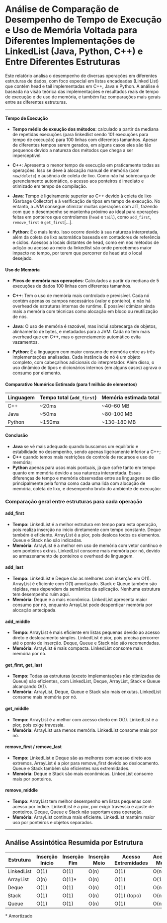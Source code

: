 # Análise de Comparação de Desempenho de Tempo de Execução e Uso de Memória Voltada para Diferentes Implementações de LinkedList (Java, Python, C++) e Entre Diferentes Estruturas 

Este relatório analisa o desempenho de diversas operações em diferentes estruturas de dados, com foco especial em listas encadeadas (Linked List) que contém head e tail implementadas em C++, Java e Python. A análise é baseada na visão teórica das implementações e resultados reais de tempo de execução e de uso de memória, e também faz comparações mais gerais entre as diferentes estruturas.

---

#### Tempo de Execução
- **Tempo médio de exeução dos métodos**: calculado a partir da mediana de repetidas execuções (para linkedlist sendo 101 execuções para tempo de execução) para 100 linhas com diferentes tamanhos. Apesar de diferentes tempos serem gerados, em alguns casos eles são tão pequenos devido a natureza dos métodos que chega a ser imperceptível.

- **C++**: Apresenta o menor tempo de execução em praticamente todas as operações. Isso se deve à alocação manual de memória (com `new/delete`) e ausência de coleta de lixo. Como não há sobrecarga de gerenciamento automático, o acesso aos ponteiros é imediato e otimizado em tempo de compilação.
- **Java**: Tempo é ligeiramente superior ao C++ devido à coleta de lixo (Garbage Collector) e à verificação de tipos em tempo de execução. No entanto, a JVM consegue otimizar muitas operações com JIT, fazendo com que o desempenho se mantenha próximo ao ideal para operações feitas em ponteiros que controlamos (`head` e `tail`), como `add_first`, `remove_first` e `get_first`[...].
- **Python**: É o mais lento. Isso ocorre devido à sua natureza interpretada, além da coleta de lixo automática baseada em contadores de referência e ciclos. Acessos a locais distantes de head, como em nos métodos de adição ou acesso ao meio da linkedlist são onde percebemos maior impacto no tempo, por terem que percorrer de head até o local desejado.

#### Uso de Memória
- **Picos de memória nas operações**: Calculados a partir da mediana de 5 execuções de dados 100 linhas com diferentes tamanhos.

- **C++**: Tem o uso de memória mais controlado e previsível. Cada nó contém apenas os campos necessários (valor e ponteiro), e não há overhead de estruturas internas de runtime. É possível otimizar ainda mais a memória com técnicas como alocação em bloco ou reutilização de nós.
- **Java**: O uso de memória é razoável, mas inclui sobrecarga de objetos, alinhamento de bytes, e metadados para a JVM. Cada nó tem mais overhead que em C++, mas o gerenciamento automático evita vazamentos.
- **Python**:  É a linguagem com maior consumo de memória entre as três implementações analisadas. Cada instância de nó é um objeto completo, com cabeçalhos adicionais do interpretador. Além disso, o uso dinâmico de tipos e dicionários internos (em alguns casos) agrava o consumo por elemento.

#### Comparativo Numérico Estimado (para 1 milhão de elementos)
| Linguagem | Tempo total (`add_first`) | Memória estimada total |
|----------|----------------------------|-------------------------|
| C++      | ~20ms                      | ~40–60 MB               |
| Java     | ~50ms                      | ~80–100 MB              |
| Python   | ~150ms                     | ~130–180 MB             |

#### Conclusão 
- **Java** se vê mais adequado quando buscamos um equilíbrio e estabilidade no desempenho, sendo apenas ligeiramente inferior a C++; 
- **C++** quando temos mais restrições de controle de recursos e uso de memória;
- **Python** apenas para usos mais pontuais, já que sofre tanto em tempo quanto em memória devido a sua natureza interpretada. Essas diferenças de tempo e memória observadas entre as linguagens se dão principalmente pela forma como cada uma lida com alocação de memória, coleta de lixo, e desempenho bruto do ambiente de execução:

### Comparação geral entre estruturas para cada operação

#### add_first
- **Tempo**: LinkedList é a melhor estrutura em tempo para esta operação, pois realiza inserção no início diretamente com tempo constante. Deque também é eficiente. ArrayList é a pior, pois desloca todos os elementos. Queue e Stack não são indicadas.
- **Memória**: ArrayList é a melhor em uso de memória com vetor contínuo e sem ponteiros extras. LinkedList consome mais memória por nó, devido ao armazenamento de ponteiros e overhead de linguagem.

#### add_last
- **Tempo**: LinkedList e Deque são as melhores com inserção em O(1). ArrayList é eficiente com O(1) amortizado. Stack e Queue também são rápidas, mas dependem da semântica da aplicação. Nenhuma estrutura tem desempenho ruim aqui.
- **Memória**: Deque é a mais econômica. LinkedList apresenta maior consumo por nó, enquanto ArrayList pode desperdiçar memória por alocação antecipada.

#### add_middle
- **Tempo**: ArrayList é mais eficiente em listas pequenas devido ao acesso direto e deslocamento simples. LinkedList é pior, pois precisa percorrer até o ponto de inserção. Deque, Queue e Stack não são recomendadas.
- **Memória**: ArrayList é mais compacta. LinkedList consome mais memória por nó.

#### get_first, get_last
- **Tempo**: Todas as estruturas (exceto implementações não otimizadas de Queue) são eficientes, com LinkedList, Deque, ArrayList, Stack e Queue alcançando O(1).
- **Memória**: ArrayList, Deque, Queue e Stack são mais enxutas. LinkedList consome mais memória por nó.

#### get_middle
- **Tempo**: ArrayList é a melhor com acesso direto em O(1). LinkedList é a pior, pois exige travessia.
- **Memória**: ArrayList usa menos memória. LinkedList consome mais por nó.

#### remove_first / remove_last
- **Tempo**: LinkedList e Deque são as melhores com acesso direto aos extremos. ArrayList é a pior para remove_first devido ao deslocamento. Queue e Stack também são eficientes nas extremidades.
- **Memória**: Deque e Stack são mais econômicas. LinkedList consome mais por ponteiros.

#### remove_middle
- **Tempo**: ArrayList tem melhor desempenho em listas pequenas com acesso por índice. LinkedList é a pior, por exigir travessia e ajuste de ponteiros. Deque, Queue e Stack não suportam essa operação.
- **Memória**: ArrayList continua mais eficiente. LinkedList mantém maior uso por ponteiros e objetos separados.

---

## Análise Assintótica Resumida por Estrutura

| Estrutura     | Inserção Início | Inserção Fim | Inserção Meio | Acesso Extremidades | Acesso Meio | Remoção Início/Fim | Remoção Meio | Memória |
|---------------|------------------|--------------|----------------|----------------------|-------------|----------------------|---------------|---------|
| LinkedList    | O(1)             | O(1)         | O(n)           | O(1)                 | O(n)        | O(1)/O(n)            | O(n)          | Alta    |
| ArrayList     | O(n)             | O(1)*        | O(n)           | O(1)                 | O(1)        | O(n)                | O(n)          | Baixa   |
| Deque         | O(1)             | O(1)         | O(n)           | O(1)                 | O(n)        | O(1)                | O(n)          | Média   |
| Stack         | O(1)             | O(1)         | O(n)           | O(1) (topo)          | O(n)        | O(1)                | O(n)          | Média   |
| Queue         | O(1)             | O(1)         | O(n)           | O(1)                 | O(n)        | O(1)                | O(n)          | Média   |


\* Amortizado
